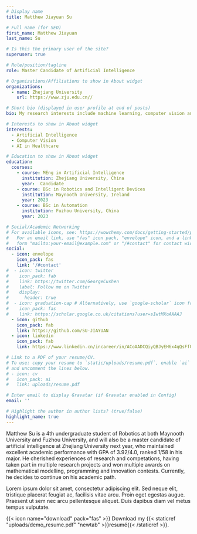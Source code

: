 ```yaml
---
# Display name
title: Matthew Jiayuan Su

# Full name (for SEO)
first_name: Matthew Jiayuan
last_name: Su

# Is this the primary user of the site?
superuser: true

# Role/position/tagline
role: Master Candidate of Artificial Intelligence

# Organizations/Affiliations to show in About widget
organizations:
  - name: Zhejiang University
    url: https://www.zju.edu.cn//

# Short bio (displayed in user profile at end of posts)
bio: My research interests include machine learning, computer vision and AI in healthcare.

# Interests to show in About widget
interests:
  - Artificial Intelligence
  - Computer Vision
  - AI in Healthcare

# Education to show in About widget
education:
  courses:
    - course: MEng in Artificial Intelligence
      institution: Zhejiang University, China
      year:  Candidate
    - course: BSc in Robotics and Intelligent Devices
      institution: Maynooth University, Ireland
      year: 2023
    - course: BSc in Automation
      institution: Fuzhou University, China
      year: 2023

# Social/Academic Networking
# For available icons, see: https://wowchemy.com/docs/getting-started/page-builder/#icons
#   For an email link, use "fas" icon pack, "envelope" icon, and a link in the
#   form "mailto:your-email@example.com" or "/#contact" for contact widget.
social:
  - icon: envelope
    icon_pack: fas
    link: '/#contact'
#  - icon: twitter
#    icon_pack: fab
#    link: https://twitter.com/GeorgeCushen
#    label: Follow me on Twitter
#    display:
#      header: true
#  - icon: graduation-cap # Alternatively, use `google-scholar` icon from `ai` icon pack
#    icon_pack: fas
#    link: https://scholar.google.co.uk/citations?user=sIwtMXoAAAAJ
  - icon: github
    icon_pack: fab
    link: https://github.com/SU-JIAYUAN
  - icon: linkedin
    icon_pack: fab
    link: https://www.linkedin.cn/incareer/in/ACoAADCQiyQBJyEH6x4qQsFfUZv8ZupPHc8K8ho

# Link to a PDF of your resume/CV.
# To use: copy your resume to `static/uploads/resume.pdf`, enable `ai` icons in `params.yaml`,
# and uncomment the lines below.
# - icon: cv
#   icon_pack: ai
#   link: uploads/resume.pdf

# Enter email to display Gravatar (if Gravatar enabled in Config)
email: ''

# Highlight the author in author lists? (true/false)
highlight_name: true
---
```


Matthew Su is a 4th undergraduate student of Robotics at both Maynooth University and Fuzhou University, and will also be a master candidate of artificial intelligence at Zhejiang University next year, who maintained excellent academic performance with GPA of 3.92/4.0, ranked 1/58 in his major. He cherished experiences of research and competations, having taken part in multiple research projects and won multiple awards on mathematical modelling, programming and innovation contests. Currently, he decides to continue on his academic path.

Lorem ipsum dolor sit amet, consectetur adipiscing elit. Sed neque elit, tristique placerat feugiat ac, facilisis vitae arcu. Proin eget egestas augue. Praesent ut sem nec arcu pellentesque aliquet. Duis dapibus diam vel metus tempus vulputate.

{{< icon name="download" pack="fas" >}} Download my {{< staticref "uploads/demo_resume.pdf" "newtab" >}}resumé{{< /staticref >}}.
